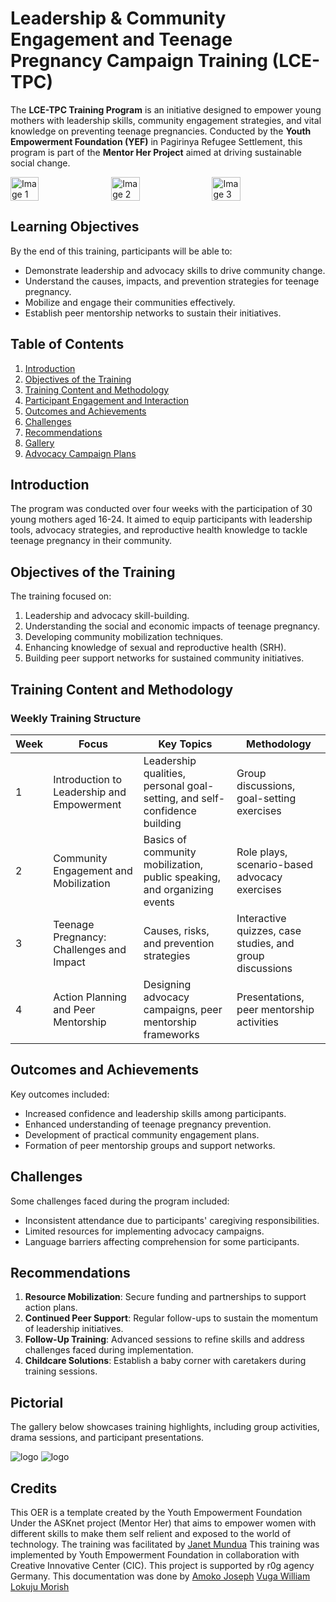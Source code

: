 
# Leadership & Community Engagement and Teenage Pregnancy Campaign Training (LCE-TPC)

The **LCE-TPC Training Program** is an initiative designed to empower young mothers with leadership skills, community engagement strategies, and vital knowledge on preventing teenage pregnancies. Conducted by the **Youth Empowerment Foundation (YEF)** in Pagirinya Refugee Settlement, this program is part of the **Mentor Her Project** aimed at driving sustainable social change.

<div style="display: flex; flex-wrap: wrap; gap: 10px;">
  <img src="https://github.com/user-attachments/assets/5cf9843d-3c74-4432-8fc0-0d0ff54d0c5d" width="30%" alt="Image 1">
  <img src="https://github.com/user-attachments/assets/41b11918-83b5-4ac7-aadc-ba4abbf038f2" width="30%" alt="Image 2">
  <img src="https://github.com/user-attachments/assets/919ce9d1-6809-4ab2-a598-2cd6ed8e578a" width="30%" alt="Image 3">
</div>

## Learning Objectives

By the end of this training, participants will be able to:
- Demonstrate leadership and advocacy skills to drive community change.
- Understand the causes, impacts, and prevention strategies for teenage pregnancy.
- Mobilize and engage their communities effectively.
- Establish peer mentorship networks to sustain their initiatives.

## Table of Contents
1. [Introduction](README.md#introduction)
2. [Objectives of the Training](README.md#objectives-of-the-training)
3. [Training Content and Methodology](README.md#training-content-and-methodology)
4. [Participant Engagement and Interaction](README.md#participant-engagement-and-interaction)
5. [Outcomes and Achievements](README.md#outcomes-and-achievements)
6. [Challenges](README.md#challenges)
7. [Recommendations](README.md#recommendations)
8. [Gallery](digital_materials/photo_gallery.md)
9. [Advocacy Campaign Plans](Advocacy_Campaign_Plans.md)

## Introduction

The program was conducted over four weeks with the participation of 30 young mothers aged 16-24. It aimed to equip participants with leadership tools, advocacy strategies, and reproductive health knowledge to tackle teenage pregnancy in their community. 

## Objectives of the Training

The training focused on:
1. Leadership and advocacy skill-building.
2. Understanding the social and economic impacts of teenage pregnancy.
3. Developing community mobilization techniques.
4. Enhancing knowledge of sexual and reproductive health (SRH).
5. Building peer support networks for sustained community initiatives.

## Training Content and Methodology

### Weekly Training Structure

| **Week** | **Focus**                                     | **Key Topics**                                                                                   | **Methodology**                                                                                          |
|----------|-----------------------------------------------|--------------------------------------------------------------------------------------------------|----------------------------------------------------------------------------------------------------------|
| 1        | Introduction to Leadership and Empowerment   | Leadership qualities, personal goal-setting, and self-confidence building                       | Group discussions, goal-setting exercises                                                               |
| 2        | Community Engagement and Mobilization        | Basics of community mobilization, public speaking, and organizing events                        | Role plays, scenario-based advocacy exercises                                                           |
| 3        | Teenage Pregnancy: Challenges and Impact     | Causes, risks, and prevention strategies                                                        | Interactive quizzes, case studies, and group discussions                                                |
| 4        | Action Planning and Peer Mentorship          | Designing advocacy campaigns, peer mentorship frameworks                                        | Presentations, peer mentorship activities                                                               |

## Outcomes and Achievements

Key outcomes included:
- Increased confidence and leadership skills among participants.
- Enhanced understanding of teenage pregnancy prevention.
- Development of practical community engagement plans.
- Formation of peer mentorship groups and support networks.

## Challenges

Some challenges faced during the program included:
- Inconsistent attendance due to participants' caregiving responsibilities.
- Limited resources for implementing advocacy campaigns.
- Language barriers affecting comprehension for some participants.

## Recommendations

1. **Resource Mobilization**: Secure funding and partnerships to support action plans.
2. **Continued Peer Support**: Regular follow-ups to sustain the momentum of leadership initiatives.
3. **Follow-Up Training**: Advanced sessions to refine skills and address challenges faced during implementation.
4. **Childcare Solutions**: Establish a baby corner with caretakers during training sessions.

## Pictorial

The gallery below showcases training highlights, including group activities, drama sessions, and participant presentations.

![logo](https://github.com/user-attachments/assets/99f9cb48-c072-422e-9232-48b4ebd6dbfe)
![logo](https://github.com/user-attachments/assets/fa405c0a-3e86-42d8-8848-75c9585854e8)

## Credits

This OER is a template created by the Youth Empowerment Foundation Under the ASKnet project (Mentor Her) that aims to empower women with different skills to make them self relient and exposed to the world of technology. The training was facilitated by  [Janet Mundua]( ) 
This training was implemented by Youth Empowerment Foundation in collaboration with Creative Innovative Center (CIC). This project is supported by r0g agency Germany.
This documentation was done by 
[Amoko Joseph](https://lead.asknet.community/profiles/Amoko-Joseph/)
[Vuga William](https://lead.asknet.community/profiles/Vuga-William/)
[Lokuju Morish](https://www.facebook.com/search/top?q=maurice%20lokuju%20dario )

